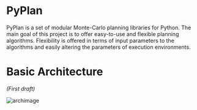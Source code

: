 PyPlan
======

PyPlan is a set of modular Monte-Carlo planning libraries for Python. The main goal of this project is to offer easy-to-use and flexible planning algorithms. Flexibility is offered in terms of input parameters to the algorithms and easily altering the parameters of execution environments. 

Basic Architecture
==================

<i>(First draft)</i>

![archimage](https://raw.githubusercontent.com/shankarj/PyPlan/master/resources/updated.png "Architecture of PyPlan")
